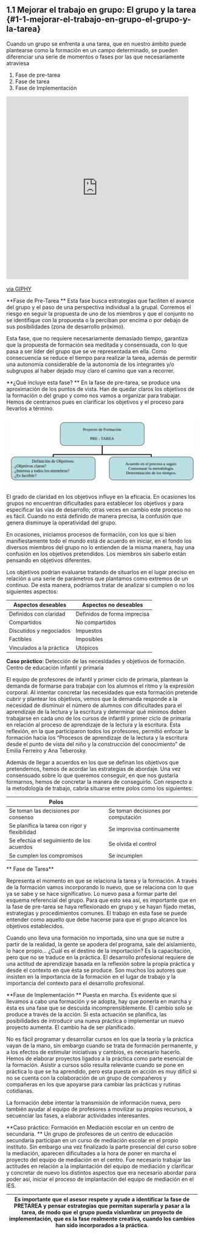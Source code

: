 ## 1.1 Mejorar el trabajo en grupo: El grupo y la tarea {#1-1-mejorar-el-trabajo-en-grupo-el-grupo-y-la-tarea}

Cuando un grupo se enfrenta a una tarea, que en nuestro ámbito puede plantearse como la formación en un campo determinado, se pueden diferenciar una serie de momentos o fases por las que necesariamente atraviesa

1.  Fase de pre-tarea
2.  Fase de tarea
3.  Fase de Implementación

<iframe src="https://giphy.com/embed/IxjZ4cgqh2VP2" width="480" height="480" frameBorder="0" class="giphy-embed" allowFullScreen></iframe><p><a href="https://giphy.com/gifs/new-tech-construction-IxjZ4cgqh2VP2">via GIPHY</a></p>

**Fase de Pre-Tarea
**
Esta fase busca estrategias que faciliten el avance del grupo y el paso de una perspectiva individual a la grupal. Corremos el riesgo en seguir la propuesta de uno de los miembros y que el conjunto no se identifique con la propuesta o la perciban por encima o por debajo de sus posibilidades (zona de desarrollo próximo). 

Esta fase, que no requiere necesariamente demasiado tiempo, garantiza que la propuesta de formación sea meditada y consensuada, con lo que pasa a ser líder del grupo que se ve representada en ella. Como consecuencia se reduce el tiempo para realizar la tarea, además de permitir una autonomía considerable de la autonomía de los integrantes y/o subgrupos al haber dejado muy claro el camino que van a recorrer.

**¿Qué incluye esta fase?
**
En la fase de pre-tarea, se produce una aproximación de los puntos de vista. Han de quedar claros los objetivos de la formación o del grupo y como nos vamos a organizar para trabajar. Hemos de centrarnos pues en clarificar los objetivos y el proceso para llevarlos a término.

![](/images/image5.png)

El grado de claridad en los objetivos influye en la eficacia. En ocasiones los grupos no encuentran dificultades para establecer los objetivos y para especificar las vías de desarrollo; otras veces en cambio este proceso no es fácil. Cuando no está definido de manera precisa, la confusión que genera disminuye la operatividad del grupo. 

En ocasiones, iniciamos procesos de formación, con los que si bien manifiestamente todo el mundo está de acuerdo en iniciar, en el fondo los diversos miembros del grupo no lo entienden de la misma manera, hay una confusión en los objetivos pretendidos. Los miembros sin saberlo están pensando en objetivos diferentes.

Los objetivos podrían evaluarse tratando de situarlos en el lugar preciso en relación a una serie de parámetros que plantamos como extremos de un continuo. De esta manera, podríamos tratar de analizar si cumplen o no los siguientes aspectos:

|Aspectos deseables |Aspectos no deseables  |
|--|--|
|Definidos con claridad|Definidos de forma imprecisa|
|Compartidos|No compartidos|
|Discutidos y negociados|Impuestos|
|Factibles|Imposibles|
|Vinculados a la práctica|Utópicos|

**Caso práctico**: Detección de las necesidades y objetivos de formación. Centro de educación infantil y primaria

El equipo de profesores de infantil y primer ciclo de primaria, plantean la demanda de formarse para trabajar con los alumnos el ritmo y la expresión corporal. Al intentar concretar las necesidades que esta formación pretende cubrir y plantear los objetivos, vemos que la demanda responde a la necesidad de disminuir el número de alumnos con dificultades para el aprendizaje de la lectura y la escritura y determinar qué mínimos deben trabajarse en cada uno de los cursos de infantil y primer ciclo de primaria en relación al proceso de aprendizaje de la lectura y la escritura. Esta reflexión, en la que participaron todos los profesores, permitió enfocar la formación hacia los “Procesos de aprendizaje de la lectura y la escritura desde el punto de vista del niño y la construcción del conocimiento” de Emilia Ferreiro y Ana Teberosky.

Además de llegar a acuerdos en los que se definan los objetivos que pretendemos, hemos de acordar las estrategias de abordaje. Una vez consensuado sobre lo que queremos conseguir, en que nos gustaría formarnos, hemos de concretar la manera de conseguirlo. Con respecto a la metodología de trabajo, cabría situarse entre polos como los siguientes:

|Polos||
|--|--|
|Se toman las decisiones por consenso  |Se toman decisiones por computación|
|Se planifica la tarea con rigor y flexibilidad|Se improvisa continuamente|
|Se efectúa el seguimiento de los acuerdos|Se olvida el control|
|Se cumplen los compromisos|Se incumplen|


**
Fase de Tarea**

Representa el momento en que se relaciona la tarea y la formación. A través de la formación vamos incorporando lo nuevo, que se relaciona con lo que ya se sabe y se hace significativo. Lo nuevo pasa a formar parte del esquema referencial del grupo. Para que esto sea así, es importante que en la fase de pre-tarea se haya reflexionado en grupo y se hayan fijado metas, estrategias y procedimientos comunes. El trabajo en esta fase se puede entender como aquello que debe hacerse para que el grupo alcance los objetivos establecidos.

Cuando uno lleva una formación no importada, sino una que se nutre a partir de la realidad, la gente se apodera del programa, sale del aislamiento, lo hace propio… ¿Cuál es el destino de la importación? Es la capacitación, pero que no se traduce en la práctica. El desarrollo profesional requiere de una actitud de aprendizaje basada en la reflexión sobre la propia práctica y desde el contexto en que ésta se produce. Son muchos los autores que insisten en la importancia de la formación en el lugar de trabajo y la importancia del contexto para el desarrollo profesional.  

**Fase de Implementación
**
Puesta en marcha. Es evidente que si llevamos a cabo una formación y se adopta, hay que ponerla en marcha y ésta es una fase que se descuida incomprensiblemente. El cambio solo se produce a través de la acción. Si esta actuación se planifica, las posibilidades de introducir una nueva práctica o implementar un nuevo proyecto aumenta. El cambio ha de ser planificado.

No es fácil programar y desarrollar cursos en los que la teoría y la práctica vayan de la mano, sin embargo cuando se trata de formación permanente, y a los efectos de estimular iniciativas y cambios, es necesario hacerlo. Hemos de elaborar proyectos ligados a la práctica como parte esencial de la formación. Asistir a cursos sólo resulta relevante cuando se pone en práctica lo que se ha aprendido, pero esta puesta en acción es muy difícil si no se cuenta con la colaboración de un grupo de compañeros y compañeras en los que apoyarse para cambiar las prácticas y rutinas cotidianas.

La formación debe intentar la transmisión de información nueva, pero también ayudar al equipo de profesores a movilizar su propios recursos, a secuenciar las fases, a elaborar actividades interesantes.

**Caso práctico: Formación en Mediación escolar en un centro de secundaria.
**
Un grupo de profesores de un centro de educación secundaria participan en un curso de mediación escolar en el propio instituto. Sin embargo una vez finalizado la parte presencial del curso sobre la mediación, aparecen dificultades a la hora de poner en marcha el proyecto del equipo de mediación en el centro. Fue necesario trabajar las actitudes en relación a la implantación del equipo de mediación y clarificar y concretar de nuevo los distintos aspectos que era necesario abordar para poder así, iniciar el proceso de implantación del equipo de mediación en el IES.

| Es importante que el asesor respete y ayude a identificar la fase de PRETAREA y pensar estrategias que permitan superarla y pasar a la tarea, de modo que el grupo pueda vislumbrar un proyecto de implementación, que es la fase realmente creativa, cuando los cambios han sido incorporados a la práctica. |
| --- |